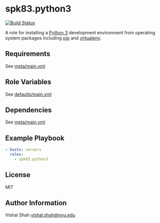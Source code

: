 spk83.python3
===========================
[![Build Status](https://travis-ci.org/spk83/ansible-python.svg?branch=master)](https://travis-ci.org/spk83/ansible-python)

A role for installing a [Python 3](https://www.python.org/) development environment from operating system packages including [pip](https://pypi.python.org/pypi/pip) and [virtualenv](https://pypi.python.org/pypi/virtualenv).

Requirements
------------

See [meta/main.yml](meta/main.yml)

Role Variables
--------------

See [defaults/main.yml](defaults/main.yml)

Dependencies
------------

See [meta/main.yml](meta/main.yml)

Example Playbook
----------------

```yml
- hosts: servers
  roles:
    - spk83.python3
```

License
-------

MIT

Author Information
------------------

Vishal Shah <vishal.shah@nyu.edu>
